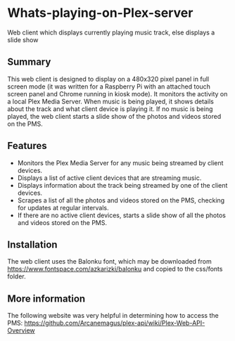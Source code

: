# Whats-playing-on-Plex-server
Web client which displays currently playing music track, else displays a slide show

## Summary
This web client is designed to display on a 480x320 pixel panel in full screen mode (it was written for a Raspberry Pi with an attached touch screen panel and Chrome running in kiosk mode). It monitors the activity on a local Plex Media Server. When music is being played, it shows details about the track and what client device is playing it. If no music is being played, the web client starts a slide show of the photos and videos stored on the PMS.

## Features
* Monitors the Plex Media Server for any music being streamed by client devices.
* Displays a list of active client devices that are streaming music.
* Displays information about the track being streamed by one of the client devices.
* Scrapes a list of all the photos and videos stored on the PMS, checking for updates at regular intervals.
* If there are no active client devices, starts a slide show of all the photos and videos stored on the PMS.

## Installation
The web client uses the Balonku font, which may be downloaded from https://www.fontspace.com/azkarizki/balonku and copied to the css/fonts folder.

## More information
The following website was very helpful in determining how to access the PMS: https://github.com/Arcanemagus/plex-api/wiki/Plex-Web-API-Overview
